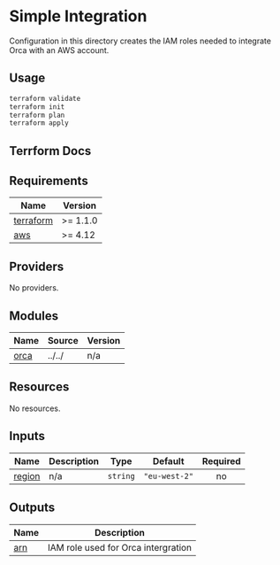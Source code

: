 # Simple Integration

Configuration in this directory creates the IAM roles needed to integrate Orca with an AWS account.

## Usage

```bash
terraform validate
terraform init
terraform plan
terraform apply
```

## Terrform Docs
<!-- BEGINNING OF PRE-COMMIT-TERRAFORM DOCS HOOK -->
## Requirements

| Name | Version |
|------|---------|
| <a name="requirement_terraform"></a> [terraform](#requirement\_terraform) | >= 1.1.0 |
| <a name="requirement_aws"></a> [aws](#requirement\_aws) | >= 4.12 |

## Providers

No providers.

## Modules

| Name | Source | Version |
|------|--------|---------|
| <a name="module_orca"></a> [orca](#module\_orca) | ../../ | n/a |

## Resources

No resources.

## Inputs

| Name | Description | Type | Default | Required |
|------|-------------|------|---------|:--------:|
| <a name="input_region"></a> [region](#input\_region) | n/a | `string` | `"eu-west-2"` | no |

## Outputs

| Name | Description |
|------|-------------|
| <a name="output_arn"></a> [arn](#output\_arn) | IAM role used for Orca intergration |
<!-- END OF PRE-COMMIT-TERRAFORM DOCS HOOK -->
